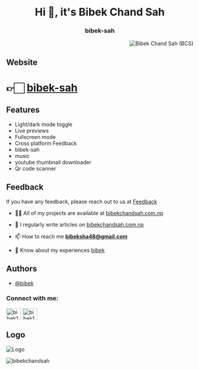 
<h1 align="center">Hi 👋, it's Bibek Chand Sah </h1>
<h3 align="center">bibek-sah</h3>

<!-- Profile View Count -->
<p align="right"> <img src="https://komarev.com/ghpvc/?username=bibekchandsahbibek-sah&label=Profile%20views&color=0e75b6&style=flat" alt="Bibek Chand Sah (BCS)" /> </p>

## Website
<h1>👉🏻 <a href="https://bibekchandsah.github.io/bibek-sah/">bibek-sah</a></h1>

## Features
- Light/dark mode toggle
- Live previews
- Fullscreen mode
- Cross platform Feedback
- bibek-sah
- music
- youtube thumbnail downloader
- Qr code scanner


## Feedback
If you have any feedback, please reach out to us at <a href="https://bibekchandsah.github.io/bibekchandsah/feedback.html">Feedback</a>


- 👨‍💻 All of my projects are available at [bibekchandsah.com.np](https://bibekchandsah.github.io/bibekchandsah)

- 📝 I regularly write articles on [bibekchandsah.com.np](https://bibekchandsah.github.io/bibekchandsah)

- 📫 How to reach me **bibeksha48@gmail.com**

- 📄 Know about my experiences [bibek](https://bibekchandsah.github.io/bibek)

## Authors

- [@bibek](https://www.github.com/bibekchandsah)

<h3 align="left">Connect with me:</h3>
<p align="left">
<a href="https://fb.com/bibek1432" target="blank"><img align="center" src="https://raw.githubusercontent.com/rahuldkjain/github-profile-readme-generator/master/src/images/icons/Social/facebook.svg" alt="bibek1432" height="30" width="40" /></a>
<a href="https://instagram.com/bibek1432" target="blank"><img align="center" src="https://raw.githubusercontent.com/rahuldkjain/github-profile-readme-generator/master/src/images/icons/Social/instagram.svg" alt="bibek1432" height="30" width="40" /></a>
</p>




## Logo
<!-- ![Logo](https://dev-to-uploads.s3.amazonaws.com/uploads/articles/th5xamgrr6se0x5ro4g6.png) -->
![Logo](https://bibekchandsah.github.io/bibek-sah/favicon_io/apple-touch-icon.png)


<p><img align="center" src="https://github-readme-streak-stats.herokuapp.com/?user=bibekchandsah&" alt="bibekchandsah" /></p>






